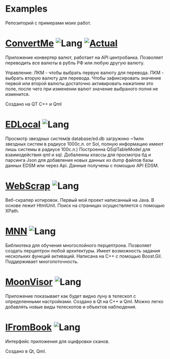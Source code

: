 # Examples
Репозиторий с примерами моих работ.

# [ConvertMe](https://github.com/AntKerf/Examples/tree/master/ConvertMe) ![Lang](https://img.shields.io/badge/Language-C%2B%2B%2FQml-blue) [![Actual](https://img.shields.io/badge/Release-1.0-green)](https://github.com/AntKerf/Examples/releases/tag/v1.0)
Приложение конвертер валют, работает на API центробанка.
Позволяет переводить все валюты в рубль РФ или любую другую валюту.

Управление: ЛКМ - чтобы выбрать первую валюту для перевода. ПКМ - выбрать вторую валюту для перевода. Чтобы зафиксировать значение первой или второй валюты достаточно активировать нажатием это поле, после чего при изменении валют значение выбраного полня не изменится.

Создано на QT С++ и Qml


# [EDLocal](https://github.com/AntKerf/Examples/tree/master/EDLocal) ![Lang](https://img.shields.io/badge/Language-C%2B%2B%2FQml-blue)
Просмотр звездных систем(в database/ed.db загружнно ~1млн звездных систем в радиусе 1000с.л. от Sol, полную информацию имеют лишь системы в радиусе 100c.л.)
Построенна QSqlTableModel для взаимодействия qml и sql.
Добаленны классы для просмотра бд и парсинга Json для добавления новых данных из dump файлов базы данных EDSM или через Api.
Данные получены с помощью API EDSM.

# [WebScrap](https://github.com/AntKerf/Examples/tree/master/WebScrap) ![Lang](https://img.shields.io/badge/Language-Java-blue)
Веб-скрапер котировок. Первый мой проект написанный на Java. 
В основе лежит HtmlUnit. Поиск на страницах осуществляется с помощью XPath.

# [MNN](https://github.com/AntKerf/Examples/tree/master/MNN) ![Lang](https://img.shields.io/badge/Language-C%2B%2B-blue)
Библиотека для обучения многослойного перцептрона. Позволяет создать перцептрон любой архитектуры. Имеет возможность задания нескольких функций активаций.
Написана на С++ с помощью Boost.Gil. Поддерживает многопоточность.

# [MoonVisor](https://github.com/AntKerf/Examples/tree/master/MoonVisor) ![Lang](https://img.shields.io/badge/Language-C%2B%2B%2FQml-blue)
Приложение показывает как будет видно луну в телескоп с определенными настройками.
Создано в Qt на С++ и Qml.
Можно легко добавлять новые виды телескопов и объектов наблюдения.

# [IFromBook](https://github.com/AntKerf/Examples/tree/master/IFromBook) ![Lang](https://img.shields.io/badge/Language-Qml-blue)
Интерфейс приложения для оцифровки сканов.

Создано в Qt, Qml.
